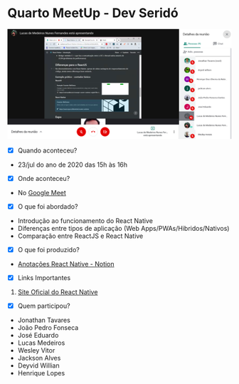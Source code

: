 # Quarto MeetUp - Dev Seridó

![Imagem 4º MeetUp](img/meetup4.png)

- [x] Quando aconteceu?

- 23/jul do ano de 2020 das 15h às 16h

- [x] Onde aconteceu?

- No [Google Meet](https://meet.google.com/czn-stix-imm)

- [x] O que foi abordado?

- Introdução ao funcionamento do React Native
- Diferenças entre tipos de aplicação (Web Apps/PWAs/Hibridos/Nativos)
- Comparação entre ReactJS e React Native

- [x] O que foi produzido?

 - [Anotações React Native - Notion](https://www.notion.so/React-Native-Introdu-o-45a94dcb04bb46269298a2c238d3ba16)

- [x] Links Importantes 

 1. [Site Oficial do React Native](https://reactnative.dev/)

- [x] Quem participou?

- Jonathan Tavares 
- João Pedro Fonseca
- José Eduardo
- Lucas Medeiros
- Wesley Vitor
- Jackson Alves
- Deyvid Willian
- Henrique Lopes
